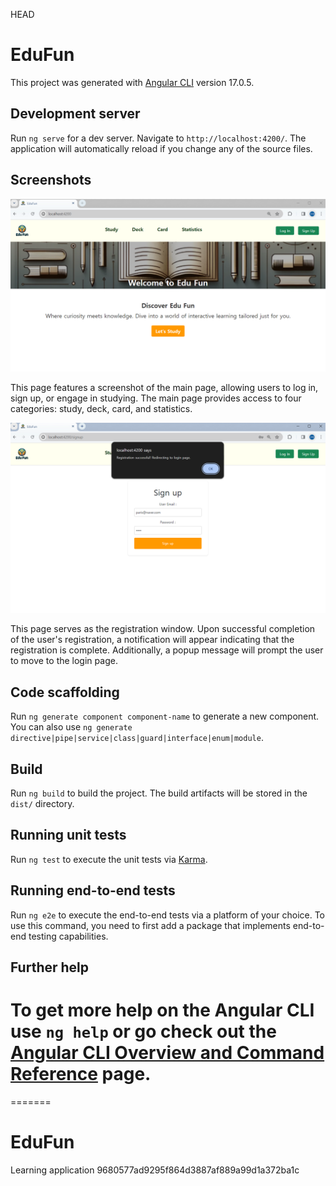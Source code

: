 HEAD

# EduFun

This project was generated with [Angular CLI](https://github.com/angular/angular-cli) version 17.0.5.

## Development server

Run `ng serve` for a dev server. Navigate to `http://localhost:4200/`. The application will automatically reload if you change any of the source files.

## Screenshots

![Screenshot 1](/screenshots/screenshot1.png)

This page features a screenshot of the main page, allowing users to log in, sign up, or engage in studying. The main page provides access to four categories: study, deck, card, and statistics.

![Screenshot 2](/screenshots/screenshot2.png)

This page serves as the registration window. Upon successful completion of the user's registration, a notification will appear indicating that the registration is complete. Additionally, a popup message will prompt the user to move to the login page.

## Code scaffolding

Run `ng generate component component-name` to generate a new component. You can also use `ng generate directive|pipe|service|class|guard|interface|enum|module`.

## Build

Run `ng build` to build the project. The build artifacts will be stored in the `dist/` directory.

## Running unit tests

Run `ng test` to execute the unit tests via [Karma](https://karma-runner.github.io).

## Running end-to-end tests

Run `ng e2e` to execute the end-to-end tests via a platform of your choice. To use this command, you need to first add a package that implements end-to-end testing capabilities.

## Further help

# To get more help on the Angular CLI use `ng help` or go check out the [Angular CLI Overview and Command Reference](https://angular.io/cli) page.

=======

# EduFun

Learning application
9680577ad9295f864d3887af889a99d1a372ba1c
